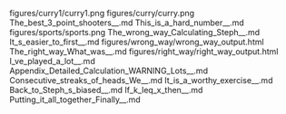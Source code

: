 figures/curry1/curry1.png
figures/curry/curry.png
The_best_3_point_shooters__.md
This_is_a_hard_number__.md
figures/sports/sports.png
The_wrong_way_Calculating_Steph__.md
It_s_easier_to_first__.md
figures/wrong_way/wrong_way_output.html
The_right_way_What_was__.md
figures/right_way/right_way_output.html
I_ve_played_a_lot__.md
Appendix_Detailed_Calculation_WARNING_Lots__.md
Consecutive_streaks_of_heads_We__.md
It_is_a_worthy_exercise__.md
Back_to_Steph_s_biased__.md
If_k_leq_x_then__.md
Putting_it_all_together_Finally__.md